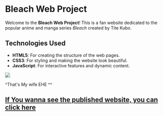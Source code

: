# Bleach Web Project

Welcome to the **Bleach Web Project**! This is a fan website dedicated to the popular anime and manga series *Bleach* created by Tite Kubo.

## Technologies Used

- **HTML5**: For creating the structure of the web pages.
- **CSS3**: For styling and making the website look beautiful.
- **JavaScript**: For interactive features and dynamic content.

<img src='https://media.giphy.com/media/g4LDvRfPONuBq/giphy.gif?cid=ecf05e47656blvxykmpn2xkbo88ryzyii7h5a3s9c3tumnhm&ep=v1_gifs_related&rid=giphy.gif&ct=g'>

^That's My wife EHE ^^

<a href='https://kazyavx.github.io/BleachTYBW-Themed-Web/'>
<h2>If You wanna see the published website, you can click here</h2>
